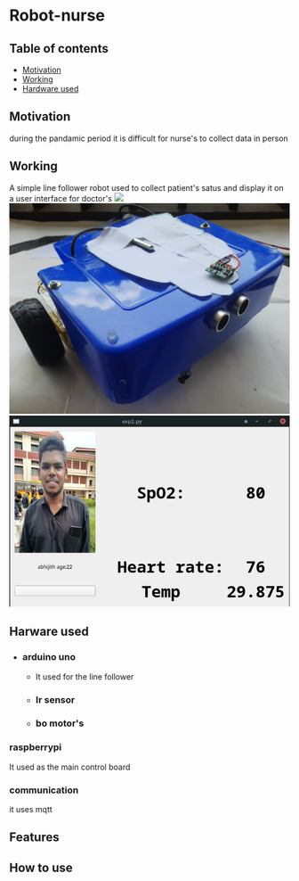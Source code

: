 # Robot-nurse

## Table of contents

- [Motivation](#Motivation)
- [Working](#Working)
- [Hardware used](#Harware-used)


## Motivation
during the pandamic period it is difficult for nurse's to collect data in person

## Working
A simple line follower robot used to collect patient's satus and display it on a user interface for doctor's
![](/assets/images/robot.gif)
![](/assets/images/robot.jpg)
![gui](/assets/images/doctor_gui.png)

## Harware used

- ### arduino uno
  - It used for the line follower
  - ### Ir sensor
  - ### bo motor's

### raspberrypi
It used as the main control board
### communication
  it uses mqtt
  
## Features

## How to use
